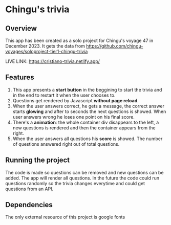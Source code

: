 # Chingu's trivia
## Overview
This app has been created as a solo project for Chingu's voyage 47 in December 2023.   It gets the data from https://github.com/chingu-voyages/soloproject-tier1-chingu-trivia

LIVE LINK: https://cristiano-trivia.netlify.app/

## Features
1. This app presents a **start button** in the beggining to start the trivia and in the end to restart it when the user chooses to.
2. Questions get rendered by Javascript **without page reload**.
3. When the user answers correct, he gets a message, the correct answer starts **glowing** and after to seconds the next questions is showed.   When user answers wrong he loses one point on his final score.
4. There's a **animation**: the whole container div disappears to the left, a new questions is rendered and then the container appears from the right.
5. When the user answers all questions his **score** is showed. The number of questions answered right out of total questions.
## Running the project
The code is made so questions can be removed and new questions can be added. The app will render all questions. 
In the future the code could run questions randomly so the trivia changes everytime and could get questions from an API.
## Dependencies 
The only external resource of this project is google fonts
